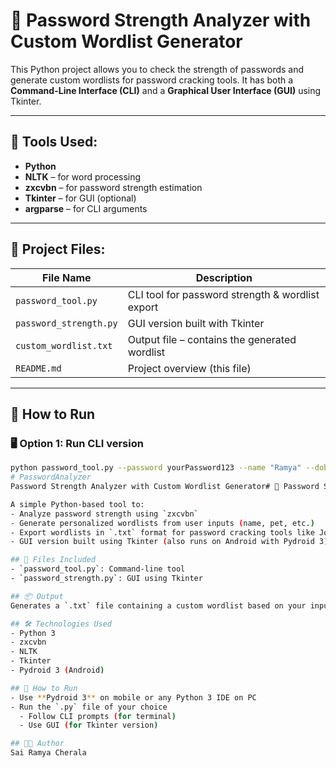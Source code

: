 # 🔐 Password Strength Analyzer with Custom Wordlist Generator

This Python project allows you to check the strength of passwords and generate custom wordlists for password cracking tools. It has both a **Command-Line Interface (CLI)** and a **Graphical User Interface (GUI)** using Tkinter.

---

## 🧰 Tools Used:
- **Python**
- **NLTK** – for word processing
- **zxcvbn** – for password strength estimation
- **Tkinter** – for GUI (optional)
- **argparse** – for CLI arguments

---

## 📁 Project Files:
| File Name               | Description                                     |
|------------------------|-------------------------------------------------|
| `password_tool.py`     | CLI tool for password strength & wordlist export |
| `password_strength.py` | GUI version built with Tkinter                  |
| `custom_wordlist.txt`  | Output file – contains the generated wordlist   |
| `README.md`            | Project overview (this file)                    |

---

## 🚀 How to Run

### 🖥️ Option 1: Run CLI version
```bash
python password_tool.py --password yourPassword123 --name "Ramya" --dob "2000" --pet "Tommy"
# PasswordAnalyzer
Password Strength Analyzer with Custom Wordlist Generator# 🔐 Password Strength Analyzer with Custom Wordlist Generator

A simple Python-based tool to:
- Analyze password strength using `zxcvbn`
- Generate personalized wordlists from user inputs (name, pet, etc.)
- Export wordlists in `.txt` format for password cracking tools like John the Ripper
- GUI version built using Tkinter (also runs on Android with Pydroid 3)

## 📁 Files Included
- `password_tool.py`: Command-line tool
- `password_strength.py`: GUI using Tkinter

## 📦 Output
Generates a `.txt` file containing a custom wordlist based on your inputs.

## 🛠 Technologies Used
- Python 3
- zxcvbn
- NLTK
- Tkinter
- Pydroid 3 (Android)

## 📱 How to Run
- Use **Pydroid 3** on mobile or any Python 3 IDE on PC
- Run the `.py` file of your choice
  - Follow CLI prompts (for terminal)
  - Use GUI (for Tkinter version)

## 👩‍💻 Author
Sai Ramya Cherala

